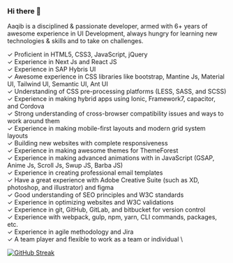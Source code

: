 ### Hi there 👋

Aaqib is a disciplined & passionate developer, armed with 6+ years of awesome experience in UI Development, always hungry for learning new technologies & skills and to take on challenges.

✓   Proficient in HTML5, CSS3, JavaScript, jQuery \
✓   Experience in Next Js and React JS \
✓   Experience in SAP Hybris UI \
✓   Awesome experience in CSS libraries like bootstrap, Mantine Js, Material UI, Tailwind UI, Semantic UI, Ant UI \
✓   Understanding of CSS pre-processing platforms (LESS, SASS, and SCSS) \
✓   Experience in making hybrid apps using Ionic, Framework7, capacitor, and Cordova \
✓   Strong understanding of cross-browser compatibility issues and ways to work around them \
✓   Experience in making mobile-first layouts and modern grid system layouts \
✓   Building new websites with complete responsiveness \
✓   Experience in making awesome themes for ThemeForest \
✓   Experience in making advanced animations with in JavaScript (GSAP, Anime Js, Scroll Js, Swup JS, Barba JS) \
✓   Experience in creating professional email templates \
✓   Have a great experience with Adobe Creative Suite (such as XD, photoshop, and illustrator) and figma \
✓   Good understanding of SEO principles and W3C standards \
✓   Experience in optimizing websites and W3C validations \
✓   Experience in git, GitHub, GitLab, and bitbucket for version control \
✓   Experience with webpack, gulp, npm, yarn, CLI commands, packages, etc. \
✓   Experience in agile methodology and Jira \
✓   A team player and flexible to work as a team or individual \

[![GitHub Streak](https://streak-stats.demolab.com?user=aaqib-javed&theme=dark)](https://git.io/streak-stats)
